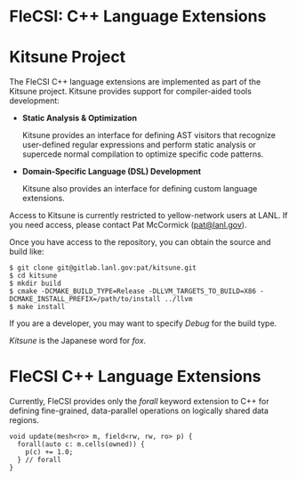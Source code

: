# FleCSI: C++ Language Extensions
<!--
  The above header is required for Doxygen to correctly name the
  auto-generated page. It is ignored in the FleCSI guide documentation.
-->

<!-- CINCHDOC DOCUMENT(user-guide) SECTION(flecsi-language-extensions) -->

# Kitsune Project

The FleCSI C++ language extensions are implemented as part of the
Kitsune project. Kitsune provides support for compiler-aided tools
development:

* **Static Analysis & Optimization**

  Kitsune provides an interface for defining AST visitors that recognize
  user-defined regular expressions and perform static analysis or
  supercede normal compilation to optimize specific code patterns.
  
* **Domain-Specific Language (DSL) Development**

  Kitsune also provides an interface for defining custom language
  extensions.

Access to Kitsune is currently restricted to yellow-network users at
LANL. If you need access, please contact Pat McCormick
([pat@lanl.gov](mailto:pat@lanl.gov)).

Once you have access to the repository, you can obtain the source and
build like:
```
$ git clone git@gitlab.lanl.gov:pat/kitsune.git
$ cd kitsune
$ mkdir build
$ cmake -DCMAKE_BUILD_TYPE=Release -DLLVM_TARGETS_TO_BUILD=X86 -DCMAKE_INSTALL_PREFIX=/path/to/install ../llvm
$ make install
```
If you are a developer, you may want to specify *Debug* for the build
type.

*Kitsune* is the Japanese word for *fox*.

# FleCSI C++ Language Extensions

Currently, FleCSI provides only the *forall* keyword extension to C++
for defining fine-grained, data-parallel operations on logically shared
data regions.
```
void update(mesh<ro> m, field<rw, rw, ro> p) {
  forall(auto c: m.cells(owned)) {
    p(c) += 1.0;
  } // forall
}
```

<!-- vim: set tabstop=2 shiftwidth=2 expandtab fo=cqt tw=72 : -->
